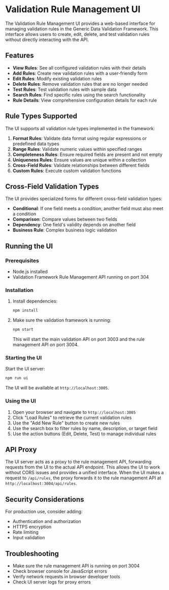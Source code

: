 # Validation Rule Management UI

The Validation Rule Management UI provides a web-based interface for managing validation rules in the Generic Data Validation Framework. This interface allows users to create, edit, delete, and test validation rules without directly interacting with the API.

## Features

- **View Rules**: See all configured validation rules with their details
- **Add Rules**: Create new validation rules with a user-friendly form
- **Edit Rules**: Modify existing validation rules
- **Delete Rules**: Remove validation rules that are no longer needed
- **Test Rules**: Test validation rules with sample data
- **Search Rules**: Find specific rules using the search functionality
- **Rule Details**: View comprehensive configuration details for each rule

## Rule Types Supported

The UI supports all validation rule types implemented in the framework:

1. **Format Rules**: Validate data format using regular expressions or predefined data types
2. **Range Rules**: Validate numeric values within specified ranges
3. **Completeness Rules**: Ensure required fields are present and not empty
4. **Uniqueness Rules**: Ensure values are unique within a collection
5. **Cross-Field Rules**: Validate relationships between different fields
6. **Custom Rules**: Execute custom validation functions

## Cross-Field Validation Types

The UI provides specialized forms for different cross-field validation types:

- **Conditional**: If one field meets a condition, another field must also meet a condition
- **Comparison**: Compare values between two fields
- **Dependency**: One field's validity depends on another field
- **Business Rule**: Complex business logic validation

## Running the UI

### Prerequisites

- Node.js installed
- Validation Framework Rule Management API running on port 304

### Installation

1. Install dependencies:
   ```bash
   npm install
   ```

2. Make sure the validation framework is running:
   ```bash
   npm start
   ```
   This will start the main validation API on port 3003 and the rule management API on port 3004.

### Starting the UI

Start the UI server:
```bash
npm run ui
```

The UI will be available at `http://localhost:3005`.

### Using the UI

1. Open your browser and navigate to `http://localhost:3005`
2. Click "Load Rules" to retrieve the current validation rules
3. Use the "Add New Rule" button to create new rules
4. Use the search box to filter rules by name, description, or target field
5. Use the action buttons (Edit, Delete, Test) to manage individual rules

## API Proxy

The UI server acts as a proxy to the rule management API, forwarding requests from the UI to the actual API endpoint. This allows the UI to work without CORS issues and provides a unified interface. When the UI makes a request to `/api/rules`, the proxy forwards it to the rule management API at `http://localhost:3004/api/rules`.

## Security Considerations

For production use, consider adding:
- Authentication and authorization
- HTTPS encryption
- Rate limiting
- Input validation

## Troubleshooting

- Make sure the rule management API is running on port 3004
- Check browser console for JavaScript errors
- Verify network requests in browser developer tools
- Check UI server logs for proxy errors